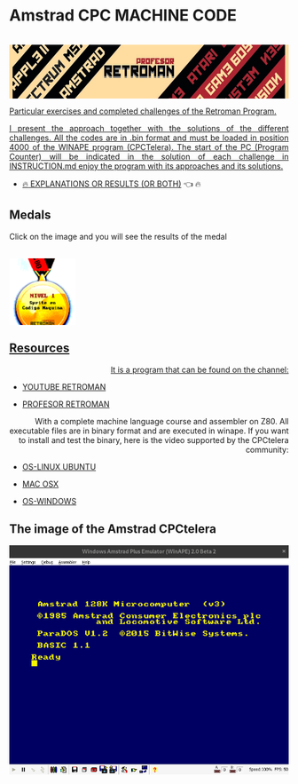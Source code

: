 # Amstrad CPC MACHINE CODE

<div style="display: inline_block"><br>
    <a href="https://profesorretroman.com/" target="_blank"><img align="center" alt="AmstradCPC"  height="97" width="668" src="https://github.com/aggranadoss/amstradcpc-machine-code/blob/master/images/logo.png">
</div>

Particular exercises and completed challenges of the Retroman Program.

<div style="text-align: justify"> I present the approach together with the solutions of the different challenges. All the codes are in .bin format and must be loaded in position 4000 of the WINAPE program (CPCTelera). The start of the PC (Program Counter) will be indicated in the solution of each challenge in INSTRUCTION.md enjoy the program with its approaches and its solutions. </div>


- :fire: [EXPLANATIONS OR RESULTS (OR BOTH)](https://github.com/aggranadoss/amstradcpc-machine-code/tree/master/amstrad_cpc_exercises_resolved) :point_left: :fire:  


## Medals

Click on the image and you will see the results of the medal

<div style="display: inline_block"><br>
    <a href="https://github.com/aggranadoss/amstradcpc-machine-code/blob/master/amstrad_cpc_exercises_resolved/first_sprite/INSTRUCTION.md" target="_blank"><img align="center" alt="AmstradCPC" height="120" width="120" src="https://github.com/aggranadoss/amstradcpc-machine-code/blob/master/images/medals/medal_machine_code_first_sprite.png">
</div>

## Resources

<div style="text-align: right"> It is a program that can be found on the channel: </div>

- [YOUTUBE RETROMAN](https://www.youtube.com/@ProfesorRetroman/about)

- [PROFESOR RETROMAN](https://profesorretroman.com/)

<div style="text-align: right"> With a complete machine language course and assembler on Z80. All executable files are in binary format and are executed in winape. If you want to install and test the binary, here is the video supported by the CPCtelera community:</div>

- [OS-LINUX UBUNTU](https://www.youtube.com/watch?v=aItoD7OfdkM)

- [MAC OSX](https://www.youtube.com/watch?v=4a_dh0WXWic)

- [OS-WINDOWS](https://www.youtube.com/watch?v=YIrbPEinYp0&list=RDCMUCSdIAKvPxlB3VlFDCBvI46A&index=3)

## The image of the Amstrad CPCtelera

![](images/amstradcpc.png)
